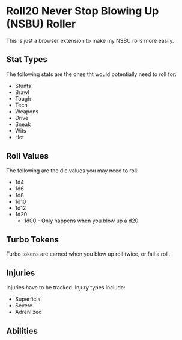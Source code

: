 # Roll20 Never Stop Blowing Up (NSBU) Roller

This is just a browser extension to make my NSBU rolls more easily.

## Stat Types

The following stats are the ones tht would potentially need to roll for:

- Stunts
- Brawl
- Tough
- Tech
- Weapons
- Drive
- Sneak
- Wits
- Hot

## Roll Values

The following are the die values you may need to roll:

- 1d4
- 1d6
- 1d8
- 1d10
- 1d12
- 1d20
  - 1d00 - Only happens when you blow up a d20
 
## Turbo Tokens

Turbo tokens are earned when you blow up roll twice, or fail a roll.

## Injuries

Injuries have to be tracked. Injury types include:

- Superficial
- Severe
- Adrenlized

## Abilities

